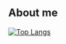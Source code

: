 ## About me

[![Top Langs](https://github-readme-stats.vercel.app/api/top-langs/?username=kho25&layout=donut&theme=transparent)](https://github.com/anuraghazra/github-readme-stats) 
